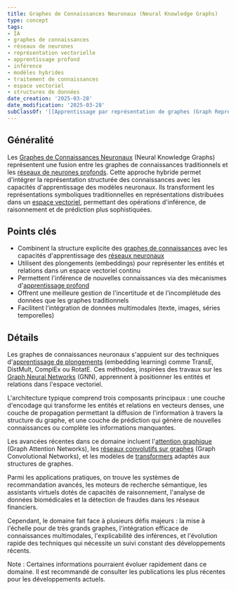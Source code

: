 ```yaml
---
title: Graphes de Connaissances Neuronaux (Neural Knowledge Graphs)
type: concept
tags:
- IA
- graphes de connaissances
- réseaux de neurones
- représentation vectorielle
- apprentissage profond
- inférence
- modèles hybrides
- traitement de connaissances
- espace vectoriel
- structures de données
date_creation: '2025-03-28'
date_modification: '2025-03-28'
subClassOf: '[[Apprentissage par représentation de graphes (Graph Representation Learning)]]'
---
```

## Généralité

Les [Graphes de Connaissances Neuronaux](https://fr.wikipedia.org/wiki/Graphe_de_connaissances) (Neural Knowledge Graphs) représentent une fusion entre les graphes de connaissances traditionnels et les [réseaux de neurones profonds](https://fr.wikipedia.org/wiki/R%C3%A9seau_de_neurones_artificiels). Cette approche hybride permet d'intégrer la représentation structurée des connaissances avec les capacités d'apprentissage des modèles neuronaux. Ils transforment les représentations symboliques traditionnelles en représentations distribuées dans un [espace vectoriel](https://fr.wikipedia.org/wiki/Espace_vectoriel), permettant des opérations d'inférence, de raisonnement et de prédiction plus sophistiquées.

## Points clés

- Combinent la structure explicite des [graphes de connaissances](https://fr.wikipedia.org/wiki/Graphe_de_connaissances) avec les capacités d'apprentissage des [réseaux neuronaux](https://fr.wikipedia.org/wiki/R%C3%A9seau_de_neurones_artificiels)
- Utilisent des plongements (embeddings) pour représenter les entités et relations dans un espace vectoriel continu
- Permettent l'inférence de nouvelles connaissances via des mécanismes d'[apprentissage profond](https://fr.wikipedia.org/wiki/Apprentissage_profond)
- Offrent une meilleure gestion de l'incertitude et de l'incomplétude des données que les graphes traditionnels
- Facilitent l'intégration de données multimodales (texte, images, séries temporelles)

## Détails

Les graphes de connaissances neuronaux s'appuient sur des techniques d'[apprentissage de plongements](https://fr.wikipedia.org/wiki/Apprentissage_de_plongements) (embedding learning) comme TransE, DistMult, ComplEx ou RotatE. Ces méthodes, inspirées des travaux sur les [Graph Neural Networks](https://fr.wikipedia.org/wiki/R%C3%A9seau_de_neurones_%C3%A0_graphes) (GNN), apprennent à positionner les entités et relations dans l'espace vectoriel.

L'architecture typique comprend trois composants principaux : une couche d'encodage qui transforme les entités et relations en vecteurs denses, une couche de propagation permettant la diffusion de l'information à travers la structure du graphe, et une couche de prédiction qui génère de nouvelles connaissances ou complète les informations manquantes.

Les avancées récentes dans ce domaine incluent l'[attention graphique](https://fr.wikipedia.org/wiki/R%C3%A9seau_de_neurones_%C3%A0_attention) (Graph Attention Networks), les [réseaux convolutifs sur graphes](https://fr.wikipedia.org/wiki/R%C3%A9seau_convolutionnel_sur_graphe) (Graph Convolutional Networks), et les modèles de [transformers](https://fr.wikipedia.org/wiki/Transformeur_(apprentissage_automatique)) adaptés aux structures de graphes.

Parmi les applications pratiques, on trouve les systèmes de recommandation avancés, les moteurs de recherche sémantique, les assistants virtuels dotés de capacités de raisonnement, l'analyse de données biomédicales et la détection de fraudes dans les réseaux financiers.

Cependant, le domaine fait face à plusieurs défis majeurs : la mise à l'échelle pour de très grands graphes, l'intégration efficace de connaissances multimodales, l'explicabilité des inférences, et l'évolution rapide des techniques qui nécessite un suivi constant des développements récents.

Note : Certaines informations pourraient évoluer rapidement dans ce domaine. Il est recommandé de consulter les publications les plus récentes pour les développements actuels.